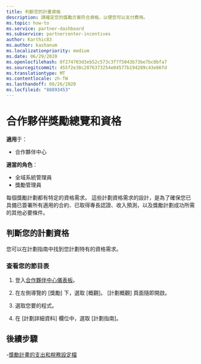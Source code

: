 ```yaml
---
title: 判斷您的計畫資格
description: 請確定您的獎勵方案符合資格，以便您可以支付費用。
ms.topic: how-to
ms.service: partner-dashboard
ms.subservice: partnercenter-incentives
author: Karthic83
ms.author: kashanum
ms.localizationpriority: medium
ms.date: 06/29/2020
ms.openlocfilehash: 0f274703d3eb52c573c3f7f5043b73be7bc0bfa7
ms.sourcegitcommit: 455f2e38c2076373254e04577b194289c43e66fd
ms.translationtype: MT
ms.contentlocale: zh-TW
ms.lasthandoff: 08/26/2020
ms.locfileid: "88893453"
---
```

# <a name="partner-incentives-overview-and-eligibility"></a>合作夥伴獎勵總覽和資格 

**適用**于：

- 合作夥伴中心

**適當的角色**：

- 全域系統管理員
- 獎勵管理員

 每個獎勵計劃都有特定的資格需求。 這些計劃資格需求的設計，是為了確保您已具備已簽署所有適用的合約、已取得專長認證、收入預測，以及獎勵計劃成功所需的其他必要條件。

## <a name="determining-your-program-eligibility"></a>判斷您的計劃資格

您可以在計劃指南中找到您計劃特有的資格需求。 

### <a name="to-see-your-program-guide"></a>查看您的節目表

1. 登入[合作夥伴中心儀表板](https://partner.microsoft.com/dashboard/)。

2. 在左側導覽的 [獎勵] 下，選取 [概觀]。 [計劃概觀] 頁面隨即開啟。

3. 選取您要的程式。

4. 在 [計劃詳細資料] 欄位中，選取 [計劃指南]。

## <a name="next-steps"></a>後續步驟

-[獎勵計畫的支出和稅務設定檔](incentives-create-and-manage-your-payout-and-tax-profiles.md)
